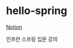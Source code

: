 # hello-spring
[Notion](https://gigantic-cemetery-daa.notion.site/Spring-Boot-948bccde17814b118baafdf1153de56a)

인프런 스프링 입문 강의 
